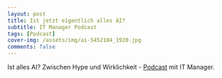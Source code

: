```yaml
---
layout: post
title: Ist jetzt eigentlich alles AI?
subtitle: IT Manager Podcast
tags: [Podcast]
cover-img: /assets/img/ai-5452104_1920.jpg
comments: false
---
```


Ist alles AI? Zwischen Hype und Wirklichkeit - [Podcast](https://innovativeit.de/tag/ai/) mit IT Manager.
